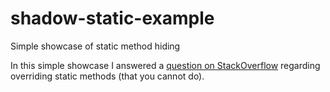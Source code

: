 # shadow-static-example
Simple showcase of static method hiding

In this simple showcase I answered a [question on StackOverflow](http://stackoverflow.com/questions/32112692/if-static-methods-cant-be-overriden-how-its-working-here-for-java/32112813#32112813) regarding overriding static methods (that you cannot do).

